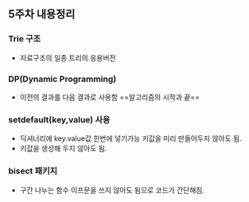 ## 5주차 내용정리

### Trie 구조
- 자료구조의 일종 트리의 응용버전

### DP(Dynamic Programming)
- 이전의 결과를 다음 결과로 사용함
==알고리즘의 시작과 끝==

### setdefault(key,value) 사용
- 딕셔너리에 key.value값 한번에 넣기가능 키값을 미리 만들어두지 않아도 됨.
- 키값을 생성해 두지 않아도 됨.

### bisect 패키지 
- 구간 나누는 함수 이프문을 쓰지 않아도 됨으로 코드가 간단해짐. 
